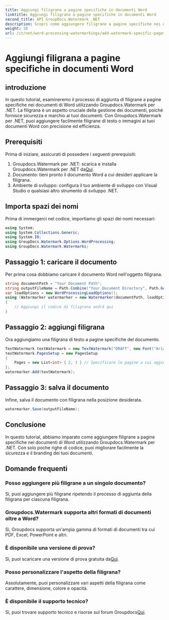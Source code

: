 ```yaml
---
title: Aggiungi filigrana a pagine specifiche in documenti Word
linktitle: Aggiungi filigrana a pagine specifiche in documenti Word
second_title: API GroupDocs.Watermark .NET
description: Scopri come aggiungere filigrane a pagine specifiche nei documenti Word utilizzando Groupdocs per .NET. Migliora la sicurezza e il branding dei documenti.
weight: 18
url: /it/net/word-processing-watermarkings/add-watermark-specific-pages-word-docs/
---
```


# Aggiungi filigrana a pagine specifiche in documenti Word

## introduzione
In questo tutorial, esamineremo il processo di aggiunta di filigrane a pagine specifiche nei documenti di Word utilizzando Groupdocs.Watermark per .NET. La filigrana è un aspetto cruciale della gestione dei documenti, poiché fornisce sicurezza e marchio ai tuoi documenti. Con Groupdocs.Watermark per .NET, puoi aggiungere facilmente filigrane di testo o immagini ai tuoi documenti Word con precisione ed efficienza.
## Prerequisiti
Prima di iniziare, assicurati di possedere i seguenti prerequisiti:
1.  Groupdocs.Watermark per .NET: scarica e installa Groupdocs.Watermark per .NET da[Qui](https://releases.groupdocs.com/Watermark/net/).
2. Documento: tieni pronto il documento Word a cui desideri applicare la filigrana.
3. Ambiente di sviluppo: configura il tuo ambiente di sviluppo con Visual Studio o qualsiasi altro strumento di sviluppo .NET.

## Importa spazi dei nomi
Prima di immergerci nel codice, importiamo gli spazi dei nomi necessari:
```csharp
using System;
using System.Collections.Generic;
using System.IO;
using GroupDocs.Watermark.Options.WordProcessing;
using GroupDocs.Watermark.Watermarks;
```
## Passaggio 1: caricare il documento
Per prima cosa dobbiamo caricare il documento Word nell'oggetto filigrana.
```csharp
string documentPath = "Your Document Path";
string outputFileName = Path.Combine("Your Document Directory", Path.GetFileName(documentPath));
var loadOptions = new WordProcessingLoadOptions();
using (Watermarker watermarker = new Watermarker(documentPath, loadOptions))
{
    // Aggiungi il codice di filigrana andrà qui
}
```
## Passaggio 2: aggiungi filigrana
Ora aggiungiamo una filigrana di testo a pagine specifiche del documento.
```csharp
TextWatermark textWatermark = new TextWatermark("DRAFT", new Font("Arial", 42));
textWatermark.PagesSetup = new PagesSetup
{
    Pages = new List<int> { 2, 3 } // Specificare le pagine a cui aggiungere la filigrana
};
watermarker.Add(textWatermark);
```
## Passaggio 3: salva il documento
Infine, salva il documento con filigrana nella posizione desiderata.
```csharp
watermarker.Save(outputFileName);
```

## Conclusione
In questo tutorial, abbiamo imparato come aggiungere filigrane a pagine specifiche nei documenti di Word utilizzando Groupdocs.Watermark per .NET. Con solo poche righe di codice, puoi migliorare facilmente la sicurezza e il branding dei tuoi documenti.
## Domande frequenti
### Posso aggiungere più filigrane a un singolo documento?
Sì, puoi aggiungere più filigrane ripetendo il processo di aggiunta della filigrana per ciascuna filigrana.
### Groupdocs.Watermark supporta altri formati di documenti oltre a Word?
Sì, Groupdocs supporta un'ampia gamma di formati di documenti tra cui PDF, Excel, PowerPoint e altri.
### È disponibile una versione di prova?
 Sì, puoi scaricare una versione di prova gratuita da[Qui](https://releases.groupdocs.com/).
### Posso personalizzare l'aspetto della filigrana?
Assolutamente, puoi personalizzare vari aspetti della filigrana come carattere, dimensione, colore e opacità.
### È disponibile il supporto tecnico?
 Sì, puoi trovare supporto tecnico e risorse sul forum Groupdocs[Qui](https://forum.groupdocs.com/c/watermark/19).